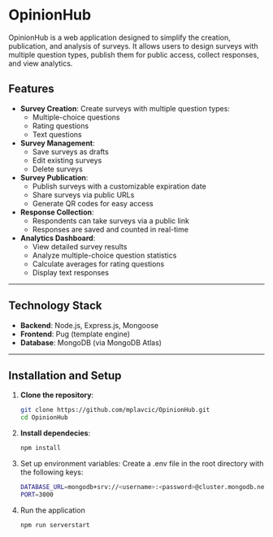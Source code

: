 # OpinionHub

OpinionHub is a web application designed to simplify the creation, publication, and analysis of surveys. It allows users to design surveys with multiple question types, publish them for public access, collect responses, and view analytics.

## Features

- **Survey Creation**: Create surveys with multiple question types:
  - Multiple-choice questions
  - Rating questions
  - Text questions
- **Survey Management**:
  - Save surveys as drafts
  - Edit existing surveys
  - Delete surveys
- **Survey Publication**:
  - Publish surveys with a customizable expiration date
  - Share surveys via public URLs
  - Generate QR codes for easy access
- **Response Collection**:
  - Respondents can take surveys via a public link
  - Responses are saved and counted in real-time
- **Analytics Dashboard**:
  - View detailed survey results
  - Analyze multiple-choice question statistics
  - Calculate averages for rating questions
  - Display text responses

---

## Technology Stack

- **Backend**: Node.js, Express.js, Mongoose
- **Frontend**: Pug (template engine)
- **Database**: MongoDB (via MongoDB Atlas)

---

## Installation and Setup

1. **Clone the repository**:
   ```bash
   git clone https://github.com/mplavcic/OpinionHub.git
   cd OpinionHub
   ```

2. **Install dependecies**:
   ```bash
   npm install
   ```
3. Set up environment variables: Create a .env file in the root directory with the following keys:
   ```bash
   DATABASE_URL=mongodb+srv://<username>:<password>@cluster.mongodb.net/OpinionHub?retryWrites=true&w=majority
   PORT=3000
   ```
4. Run the application
   ```bash
   npm run serverstart
   ```


